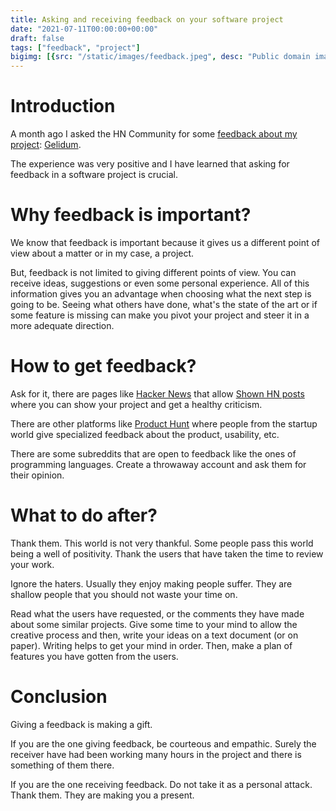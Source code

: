```yaml
---
title: Asking and receiving feedback on your software project
date: "2021-07-11T00:00:00+00:00"
draft: false
tags: ["feedback", "project"]
bigimg: [{src: "/static/images/feedback.jpeg", desc: "Public domain image from Pexels (https://www.pexels.com/photo/a-group-of-professionals-sharing-ideas-3153207/)"}]
---
```


# Introduction

A month ago I asked the HN Community for some [feedback about
my project](https://news.ycombinator.com/item?id=27507524):
[Gelidum](https://github.com/diegojromerolopez/gelidum).

The experience was very positive and I have learned that asking
for feedback in a software project is crucial.

# Why feedback is important?

We know that feedback is important because it gives us
a different point of view about a matter or in my case,
a project.

But, feedback is not limited to giving different points of view.
You can receive ideas, suggestions or even some personal
experience. All of this information gives you an
advantage when choosing what the next step is going to
be. Seeing what others have done, what's the state of
the art or if some feature is missing can make you
pivot your project and steer it in a more adequate
direction.


# How to get feedback?
Ask for it, there are pages like
[Hacker News](https://news.ycombinator.com/) that
allow [Shown HN posts](https://news.ycombinator.com/show)
where you can show your project and get a healthy
criticism.

There are other platforms like
[Product Hunt](https://www.producthunt.com/discussions)
where people from the startup world give specialized
feedback about the product, usability, etc.

There are some subreddits that are open to feedback
like the ones of programming languages. Create
a throwaway account and ask them for their opinion.

# What to do after?

Thank them. This world is not very thankful. Some people
pass this world being a well of positivity. Thank the users
that have taken the time to review your work.

Ignore the haters. Usually they enjoy making people suffer.
They are shallow people that you should not waste your time on.

Read what the users have requested, or the comments they have
made about some similar projects. Give some time to your mind
to allow the creative process and then, write your ideas on
a text document (or on paper). Writing helps to get your mind
in order. Then, make a plan of features you have gotten from
the users.

# Conclusion

Giving a feedback is making a gift.

If you are the one giving feedback, be courteous and empathic.
Surely the receiver have had been working many hours in the
project and there is something of them there.

If you are the one receiving feedback. Do not take it as a
personal attack. Thank them. They are making you a present.
